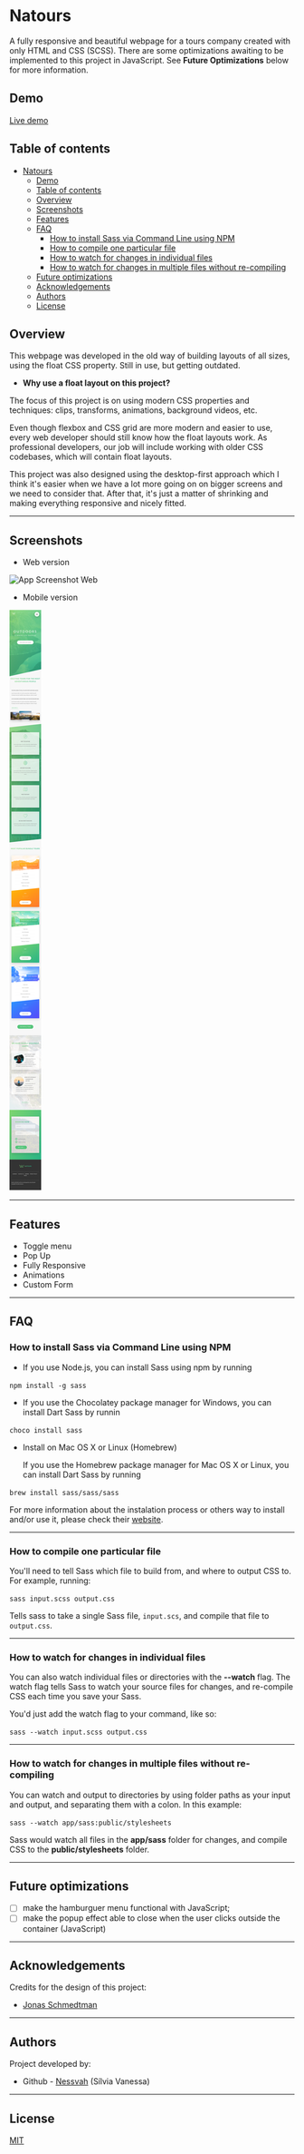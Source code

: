 # Natours

A fully responsive and beautiful webpage for a tours company created with only HTML and CSS (SCSS). There are some optimizations awaiting to be implemented to this project in JavaScript. See **Future Optimizations** below for more information.

## Demo

[Live demo](https://silviavanessa-natours.netlify.app/)

## Table of contents

- [Natours](#natours)
  - [Demo](#demo)
  - [Table of contents](#table-of-contents)
  - [Overview](#overview)
  - [Screenshots](#screenshots)
  - [Features](#features)
  - [FAQ](#faq)
    - [How to install Sass via Command Line using NPM](#how-to-install-sass-via-command-line-using-npm)
    - [How to compile one particular file](#how-to-compile-one-particular-file)
    - [How to watch for changes in individual files](#how-to-watch-for-changes-in-individual-files)
    - [How to watch for changes in multiple files without re-compiling](#how-to-watch-for-changes-in-multiple-files-without-re-compiling)
  - [Future optimizations](#future-optimizations)
  - [Acknowledgements](#acknowledgements)
  - [Authors](#authors)
  - [License](#license)

## Overview

This webpage was developed in the old way of building layouts of all sizes, using the float CSS property.
Still in use, but getting outdated.

- **Why use a float layout on this project?**

The focus of this project is on using modern CSS properties and techniques: clips, transforms, animations, background videos, etc.

Even though flexbox and CSS grid are more modern and easier to use, every web developer should still know how the float layouts work. As professional developers, our job will include working with older CSS codebases, which will contain float layouts.

This project was also designed using the desktop-first approach which I think it's easier when we have a lot more going on on bigger screens and we need to consider that. After that, it's just a matter of shrinking and making everything responsive and nicely fitted.

<hr>

## Screenshots

- Web version

![App Screenshot Web](/img/screenshot.png)

- Mobile version

![Mobile Screenshot](/img/mobile-screenshot.png)

<hr>

## Features

- Toggle menu
- Pop Up
- Fully Responsive
- Animations
- Custom Form

<hr>

## FAQ

### How to install Sass via Command Line using NPM

- If you use Node.js, you can install Sass using npm by running

`npm install -g sass`

- If you use the Chocolatey package manager for Windows, you can install Dart Sass by runnin

`choco install sass`

- Install on Mac OS X or Linux (Homebrew)

  If you use the Homebrew package manager for Mac OS X or Linux, you can install Dart Sass by running

`brew install sass/sass/sass`

For more information about the instalation process or others way to install and/or use it, please check their [website](https://sass-lang.com/install).

<hr>

### How to compile one particular file

You'll need to tell Sass which file to build from, and where to output CSS to.
For example, running:

`sass input.scss output.css`

Tells sass to take a single Sass file, `input.scs`, and compile that file to `output.css`.

<hr>

### How to watch for changes in individual files

You can also watch individual files or directories with the **--watch** flag.
The watch flag tells Sass to watch your source files for changes, and re-compile
CSS each time you save your Sass.

You'd just add the watch flag to your command, like so:

`sass --watch input.scss output.css`

<hr>

### How to watch for changes in multiple files without re-compiling

You can watch and output to directories by using folder paths as your input and
output, and separating them with a colon. In this example:

`sass --watch app/sass:public/stylesheets`

Sass would watch all files in the **app/sass** folder for changes, and compile CSS
to the **public/stylesheets** folder.

<hr>

## Future optimizations

- [ ] make the hamburguer menu functional with JavaScript;
- [ ] make the popup effect able to close when the user clicks outside the container (JavaScript)

<hr>

## Acknowledgements

Credits for the design of this project:

- [Jonas Schmedtman](https://github.com/jonasschmedtmann)

<hr>

## Authors

Project developed by:

- Github - [Nessvah](https://github.com/Nessvah) (Sílvia Vanessa)
<hr>

## License

[MIT](https://choosealicense.com/licenses/mit/)
